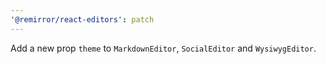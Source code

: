 ```yaml
---
'@remirror/react-editors': patch
---
```


Add a new prop `theme` to `MarkdownEditor`, `SocialEditor` and `WysiwygEditor`.
